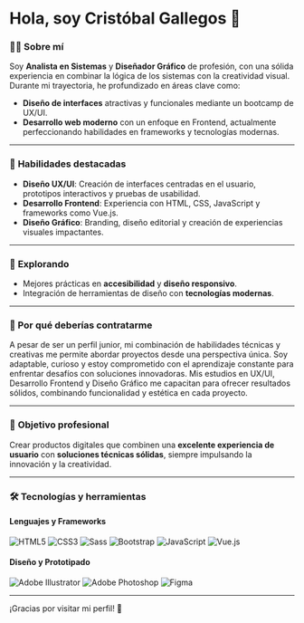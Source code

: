 # Hola, soy Cristóbal Gallegos 👋

### 🧑‍💻 **Sobre mí**

Soy **Analista en Sistemas** y **Diseñador Gráfico** de profesión, con una sólida experiencia en combinar la lógica de los sistemas con la creatividad visual. Durante mi trayectoria, he profundizado en áreas clave como:

- **Diseño de interfaces** atractivas y funcionales mediante un bootcamp de UX/UI.
- **Desarrollo web moderno** con un enfoque en Frontend, actualmente perfeccionando habilidades en frameworks y tecnologías modernas.

---

### 🚀 **Habilidades destacadas**

- **Diseño UX/UI**: Creación de interfaces centradas en el usuario, prototipos interactivos y pruebas de usabilidad.
- **Desarrollo Frontend**: Experiencia con HTML, CSS, JavaScript y frameworks como Vue.js.
- **Diseño Gráfico**: Branding, diseño editorial y creación de experiencias visuales impactantes.

---

### 🌱 **Explorando**

- Mejores prácticas en **accesibilidad** y **diseño responsivo**.
- Integración de herramientas de diseño con **tecnologías modernas**.

---
### 🤝 Por qué deberías contratarme

A pesar de ser un perfil junior, mi combinación de habilidades técnicas y creativas me permite abordar proyectos desde una perspectiva única. Soy adaptable, curioso y estoy comprometido con el aprendizaje constante para enfrentar desafíos con soluciones innovadoras. Mis estudios en UX/UI, Desarrollo Frontend y Diseño Gráfico me capacitan para ofrecer resultados sólidos, combinando funcionalidad y estética en cada proyecto.

---

### 🎯 **Objetivo profesional**

Crear productos digitales que combinen una **excelente experiencia de usuario** con **soluciones técnicas sólidas**, siempre impulsando la innovación y la creatividad.

---

### 🛠️ **Tecnologías y herramientas**

#### **Lenguajes y Frameworks**
![HTML5](https://img.shields.io/badge/HTML5-E34F26?style=for-the-badge&logo=html5&logoColor=white)
![CSS3](https://img.shields.io/badge/CSS3-1572B6?style=for-the-badge&logo=css3&logoColor=white)
![Sass](https://img.shields.io/badge/Sass-CC6699?style=for-the-badge&logo=sass&logoColor=white)
![Bootstrap](https://img.shields.io/badge/Bootstrap-7952B3?style=for-the-badge&logo=bootstrap&logoColor=white)
![JavaScript](https://img.shields.io/badge/JavaScript-F7DF1E?style=for-the-badge&logo=javascript&logoColor=black)
![Vue.js](https://img.shields.io/badge/Vue.js-42b883?style=for-the-badge&logo=vue.js&logoColor=white)

#### **Diseño y Prototipado**
![Adobe Illustrator](https://img.shields.io/badge/Adobe%20Illustrator-FF9A00?style=for-the-badge&logo=adobeillustrator&logoColor=white)
![Adobe Photoshop](https://img.shields.io/badge/Adobe%20Photoshop-31A8FF?style=for-the-badge&logo=adobephotoshop&logoColor=white)
![Figma](https://img.shields.io/badge/Figma-F24E1E?style=for-the-badge&logo=figma&logoColor=white)

---

¡Gracias por visitar mi perfil! 🚀











